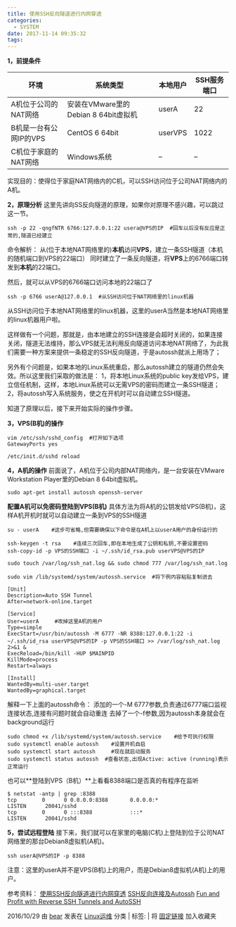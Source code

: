 ```yaml
---
title: 使用SSH反向隧道进行内网穿透
categories:
  - SYSTEM
date: 2017-11-14 09:35:32
tags:
---
```


**1，前提条件**

| 环境             | 系统类型                         | 本地用户    | SSH服务端口 |
| -------------- | ---------------------------- | ------- | ------- |
| A机位于公司的NAT网络   | 安装在VMware里的Debian 8 64bit虚拟机 | userA   | 22      |
| B机是一台有公网IP的VPS | CentOS 6 64bit               | userVPS | 1022    |
| C机位于家庭的NAT网络   | Windows系统                    | –       | –       |

实现目的：使得位于家庭NAT网络内的C机，可以SSH访问位于公司NAT网络内的A机。

**2，原理分析**
这里先讲向SS反向隧道的原理，如果你对原理不感兴趣，可以跳过这一节。

```
ssh -p 22 -qngfNTR 6766:127.0.0.1:22 usera@VPS的IP  #回车以后没有反应是正常的,隧道已经建立
```

命令解析：
从(位于本地NAT网络里的)**本机**访问**VPS**，建立一条SSH隧道（本机的随机端口到VPS的22端口）
同时建立了一条反向隧道，将**VPS**上的6766端口转发到**本机**的22端口。

然后，就可以从VPS的6766端口访问本地的22端口了

```
ssh -p 6766 userA@127.0.0.1  #从SSH访问位于NAT网络里的linux机器
```

从SSH访问位于本地NAT网络里的linux机器，这里的userA当然是本地NAT网络里的linux机器用户啦。

这样做有一个问题，那就是，由本地建立的SSH连接是会超时关闭的，如果连接关闭，隧道无法维持，那么VPS就无法利用反向隧道访问本地NAT网络了，为此我们需要一种方案来提供一条稳定的SSH反向隧道，于是autossh就派上用场了；

另外有个问题是，如果本地的Linux系统重启，那么autossh建立的隧道仍然会失效。所以这里我们采取的做法是：
1，将本地Linux系统的public key发给VPS，建立信任机制，这样，本地Linux系统可以无需VPS的密码而建立一条SSH隧道；
2，将autossh写入系统服务，使之在开机时可以自动建立SSH隧道。

知道了原理以后，接下来开始实际的操作步骤。

**3，VPS(B机)的操作**

```
vim /etc/ssh/sshd_config  #打开如下选项
GatewayPorts yes
 
/etc/init.d/sshd reload
```

**4，A机的操作**
前面说了，A机位于公司内部NAT网络内，是一台安装在VMware Workstation Player里的Debian 8 64bit虚拟机。

```
sudo apt-get install autossh openssh-server
```

**配置A机可以免密码登陆到VPS(B机)**
具体方法为将A机的公钥发给VPS(B机)，这样A机开机时就可以自动建立一条到VPS的SSH隧道

```
su - userA    #这步可省略,但需要确保以下命令是在A机上以userA用户的身份运行的
 
ssh-keygen -t rsa    #连续三次回车,即在本地生成了公钥和私钥,不要设置密码
ssh-copy-id -p VPS的SSH端口 -i ~/.ssh/id_rsa.pub userVPS@VPS的IP
 
sudo touch /var/log/ssh_nat.log && sudo chmod 777 /var/log/ssh_nat.log
 
sudo vim /lib/systemd/system/autossh.service  #将下例内容粘贴复制进去
```

```
[Unit]
Description=Auto SSH Tunnel
After=network-online.target
 
[Service]
User=userA     #改掉这里A机的用户
Type=simple
ExecStart=/usr/bin/autossh -M 6777 -NR 8388:127.0.0.1:22 -i ~/.ssh/id_rsa userVPS@VPS的IP -p VPS的SSH端口 >> /var/log/ssh_nat.log 2>&1 &
ExecReload=/bin/kill -HUP $MAINPID
KillMode=process
Restart=always
 
[Install]
WantedBy=multi-user.target
WantedBy=graphical.target
```

解释一下上面的autossh命令：
添加的一个-M 6777参数,负责通过6777端口监视连接状态,连接有问题时就会自动重连
去掉了一个-f参数,因为autossh本身就会在background运行



```
sudo chmod +x /lib/systemd/system/autossh.service    #给予可执行权限
sudo systemctl enable autossh    #设置开机自启
sudo systemctl start autossh     #现在就启动服务
sudo systemctl status autossh  #查看状态,出现Active: active (running)表示正常运行
```

也可以**登陆到VPS（B机）**上看看8388端口是否真的有程序在监听

```
$ netstat -antp | grep :8388
tcp        0      0 0.0.0.0:8388       0.0.0.0:*                   LISTEN      20041/sshd
tcp        0      0 :::8388            :::*                        LISTEN      20041/sshd
```

**5，尝试远程登陆**
接下来，我们就可以在家里的电脑(C机)上登陆到位于公司NAT网络里的那台Debian8虚拟机(A机)。

```
ssh userA@VPS的IP -p 8388
```

注意：这里的userA并不是VPS(B机)上的用户，而是Debian8虚拟机(A机)上的用户。

参考资料：
[使用SSH反向隧道进行内网穿透](http://arondight.me/2016/02/17/%E4%BD%BF%E7%94%A8SSH%E5%8F%8D%E5%90%91%E9%9A%A7%E9%81%93%E8%BF%9B%E8%A1%8C%E5%86%85%E7%BD%91%E7%A9%BF%E9%80%8F/)
[SSH反向连接及Autossh](http://www.cnblogs.com/eshizhan/archive/2012/07/16/2592902.html)
[Fun and Profit with Reverse SSH Tunnels and AutoSSH](https://hobo.house/2016/06/20/fun-and-profit-with-reverse-ssh-tunnels-and-autossh/)

2016/10/29 由 [bear](https://www.zhukun.net/archives/author/admin) 发表在 [Linux运维](https://www.zhukun.net/archives/category/linux-2) 分类 | 标签: | 将 [固定链接](https://www.zhukun.net/archives/8130) 加入收藏夹